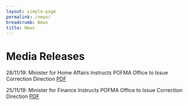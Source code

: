 ```yaml
---
layout: simple-page
permalink: /news/
breadcrumb: News
title: News
---
```


# Media Releases

28/11/19: Minister for Home Affairs Instructs POFMA Office to Issue Correction Direction [PDF](/documents/POFMA%20Office%20Media%20Statement%20(CD)%20281119.pdf)

25/11/19: Minister for Finance Instructs POFMA Office to Issue Correction Direction [PDF](/documents/POFMA%20Office%20PR%20on%20Direction.pdf)
